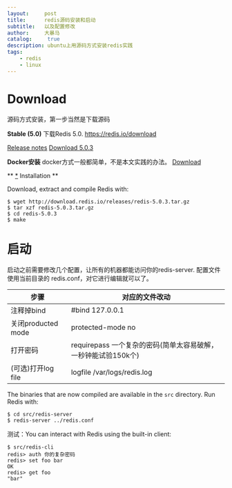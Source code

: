 ```yaml
---
layout:     post
title:      redis源码安装和启动
subtitle:   以及配置修改
author:     大暴马
catalog: 	 true
description: ubuntu上用源码方式安装redis实践
tags:
    - redis
    - linux
---
```


# Download

源码方式安装，第一步当然是下载源码

**Stable (5.0)**
下载Redis 5.0. https://redis.io/download

[Release notes](https://raw.githubusercontent.com/antirez/redis/5.0/00-RELEASENOTES) [Download 5.0.3](http://download.redis.io/releases/redis-5.0.3.tar.gz)


**Docker安装**
docker方式一般都简单，不是本文实践的办法。
[Download](https://hub.docker.com/_/redis/)


** [*](#installation)  Installation **

Download, extract and compile Redis with:

```
$ wget http://download.redis.io/releases/redis-5.0.3.tar.gz
$ tar xzf redis-5.0.3.tar.gz
$ cd redis-5.0.3
$ make
```

# 启动
启动之前需要修改几个配置，让所有的机器都能访问你的redis-server.
配置文件使用当前目录的 redis.conf，对它进行编辑就可以了。

 步骤|对应的文件改动
 ----|----
 注释掉bind|#bind 127.0.0.1
 关闭producted mode |protected-mode no
 打开密码|requirepass 一个复杂的密码(简单太容易破解，一秒钟能试验150k个)
 (可选)打开log file | logfile /var/logs/redis.log
 
 
The binaries that are now compiled are available in the
`src`
directory. Run Redis with:

```
$ cd src/redis-server
$ redis-server ../redis.conf
```

测试：You can interact with Redis using the built-in client:

```
$ src/redis-cli
redis> auth 你的复杂密码
redis> set foo bar
OK
redis> get foo
"bar"
```